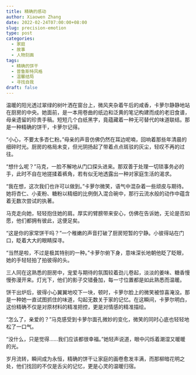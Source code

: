 ```yaml
---
title: 精确的感动
author: Xiaowen Zhang
date: 2022-02-24T07:00:00+08:00
slug: precision-emotion
type: post
categories:
  - 家庭
  - 故事
  - 人物刻画
tags:
  - 精确的饼干
  - 普鲁斯特风格
  - 温馨结局
  - 寻找自我
draft: false
---
```


温暖的阳光透过翠绿的树叶洒在窗台上，微风夹杂着午后的咸香，卡萝尔静静地站在厨房的中央。她面前，是一本用卷曲的纸边和泛黄的笔记构建而成的老旧食谱，母亲遗留的珍贵手稿。短短几个白纸黑字，竟蕴藏着一种无可替代的味道联结。那是一种精确的饼干，卡萝尔记得。

“小心，不要太多杏仁粉。”母亲的声音仿佛仍然在耳边呢喃，回响着那些年清晨的细碎时光。厨房的格局未变，但光阴扬起了带着点点斑驳的灰尘，轻叹不再的过往。

“想什么呢？”马克，一脸不解地从门口探头进来。那双善于处理一切琐事务必的手，此时不自在地搓揉着裤角，若有似无地透露出一种对家庭生活的渴求。

“我在想，这次我们也许可以做到。”卡萝尔微笑，语气中混杂着一些顽皮与期待。她将杏仁、小麦粉、糖粉以精细的比例倒入混合碗中，那行云流水般的动作中蕴含着无数次尝试的执著。

马克走向她，轻轻抱住她的肩。厚实的臂膀带来安心，仿佛在告诉她，无论是否如愿，他们都拥有彼此，这便足矣。

“这是你的家常饼干吗？”一个稚嫩的声音打破了厨房短暂的宁静。小彼得站在门口，眨着大大的眼睛探寻。

“当然是啦，不过是极其特别的一种。”卡萝尔俯下身，意味深长地朝他眨了眨眼，她的手轻轻拍了拍彼得的头。

三人同在这熟悉的厨房中，宠爱与期待的氛围较着劲儿卷起，淡淡的姜味、糖香慢慢弥漫开来。灯光下，他们的影子交错叠加，每一寸位置都是如此熟悉而温暖。

饼干出炉后，彼得小心翼翼地咬下一块，顿时，卡萝尔脸上的微笑被惊喜淹没。那是一种她一直试图抓住的味道，勾起无数关于家的记忆。在这瞬间，卡萝尔明白，这份精确不仅是对原材料的精准把控，更是对情感的精准描绘。

“怎么了，亲爱的？”马克感受到卡萝尔面孔微妙的变化，微笑的同时心底也轻轻地松了一口气。

“没什么，只是觉得......我们应该都很幸福。”她轻声说道，眼中闪烁着潮湿又暖暖的光。

岁月流转，瞬间成为永恒，精确的饼干让家庭的画卷愈发丰满，而那柳暗花明之处，他们找回的不仅是舌尖的记忆，更是心灵的温暖归宿。